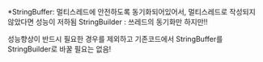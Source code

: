 *StringBuffer: 멀티스레드에 안전하도록 동기화되어있어서, 멀티스레드로 작성되지 않았다면 성능이 저하됨
StringBuilder : 쓰레드의 동기화만 
하지만!!

성능향상이 반드시 필요한 경우를 제외하고 기존코드에서 StringBuffer를 StringBuilder로 바꿀 필요는 없음!
